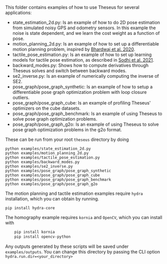 This folder contains examples of how to use Theseus for several applications:

- state_estimation_2d.py: Is an example of how to do 2D pose estimation from simulated
noisy GPS and odometry sensors. In this example the noise is state dependent, and we
learn the cost weight as a function of pose. 
- motion_planning_2d.py: Is an example of how to set up a differentiable motion planning
problem, inspired by [Bhardwaj et al. 2020](https://arxiv.org/pdf/1907.09591.pdf).
- tactile_pose_estimation.py: Is an example of how to set up learning models for
tactile pose estimation, as described in [Sodhi et al. 2021](https://arxiv.org/abs/1705.10664).
- backward_modes.py: Shows how to compute derivatives through Theseus solves and switch between backward modes.
- se2_inverse.py: Is an example of numerically computing the inverse of SE2. 
- pose_graph/pose_graph_synthetic: Is an example of how to setup a differentiable pose graph optimization
problem with loop closure outliers.
- pose_graph/pose_graph_cube: Is an example of profiling Theseus' optimizers on the cube datasets.
- pose_graph/pose_graph_benchmark: Is an example of using Theseus to solve pose graph optimization problems.
- pose_graph/pose_graph_g2o: Is an example of using Theseus to solve pose graph optimization problems in the
g2o format.

These can be run from your root `theseus` directory by doing

    python examples/state_estimation_2d.py
    python examples/motion_planning_2d.py
    python examples/tactile_pose_estimation.py
    python examples/backward_modes.py
    python examples/se2_inverse.py
    python examples/pose_graph/pose_graph_synthetic
    python examples/pose_graph/pose_graph_cube
    python examples/pose_graph/pose_graph_benchmark
    python examples/pose_graph/pose_graph_g2o

The motion planning and tactile estimation examples require `hydra` installation, which you can obtain
by running.

    pip install hydra-core

The homography example requires `kornia` and `OpenCV`, which you can install with

```bash
    pip install kornia
    pip install opencv-python
```

Any outputs generated by these scripts will be saved under `examples/outputs`. You can 
change this directory by passing the CLI option `hydra.run.dir=<your_directory>`
